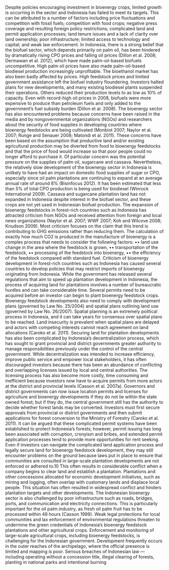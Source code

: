 Despite policies encouraging investment in bioenergy crops, limited growth is occurring in the sector and Indonesia has failed to meet its targets. This can be attributed to a number of factors including price fluctuations and competition with fossil fuels; competition with food crops; negative press coverage and resulting foreign policy restrictions; complicated land and permit application processes; land tenure issues and a lack of clarity over land ownership; poor infrastructure; limited access to technology and capital; and weak law enforcement.
In Indonesia, there is a strong belief that the biofuel sector, which depends primarily on palm oil, has been hindered by dramatically rising CPO prices and falling oil prices (Dillon et al. 2008; Dermawan et al. 2012), which have made palm-oil-based biofuels uncompetitive. High palm oil prices have also made palm-oil-based biodiesel production increasingly unprofitable. The bioethanol market has also been badly affected by prices.
High feedstock prices and limited government assistance left the biofuel industry floundering. Investors halted plans for new developments, and many existing biodiesel plants suspended their operations. Others reduced their production levels to as low as 10% of capacity. Even with record-high oil prices in 2008, biofuels were more expensive to produce than petroleum fuels and only added to the government’s fuel subsidy burden (Dillon et al. 2008).
The bioenergy sector has also encountered problems because concerns have been raised in the media and by nongovernmental organizations (NGOs) and researchers about the security of food supplies in developing countries where bioenergy feedstocks are being cultivated (Monbiot 2007; Naylor et al. 2007; Runge and Senauer 2008; Matondi et al. 2011). These concerns have been based on the assumption that productive land and/or existing agricultural production may be diverted from food to bioenergy feedstocks and that the price of food would increase so that poor people could no longer afford to purchase it. Of particular concern was the potential pressure on the supplies of palm oil, sugarcane and cassava.
Nevertheless, the relatively slow development of the bioenergy sector in Indonesia is unlikely to have had an impact on domestic food supplies of sugar or CPO, especially since oil palm plantations are continuing to expand at an average annual rate of around 8% (Bisinfocus 2012). It has been estimated that less than 5% of total CPO production is being used for biodiesel (Winrock International 2009). Cassava and sugarcane plantation land has not expanded in Indonesia despite interest in the biofuel sector, and these crops are not yet used in Indonesian biofuel production.
The expansion of bioenergy feedstocks in forest-rich countries such as Indonesia has attracted criticism from NGOs and received attention from foreign and local news organizations (Naylor et al. 2007; WWF 2007; Koh and Wilcove 2008; Knudson 2009). Most criticism focuses on the claim that this trend is contributing to GHG emissions rather than reducing them. The calculation of exactly how much CO2 is produced in the manufacture of bioenergy is a complex process that needs to consider the following factors: •• land use change in the area where the feedstock is grown, •• transportation of the feedstock, •• processing of the feedstock into bioenergy, •• the efficiency of the feedstock compared with standard fuel.
Criticism of bioenergy development in forest-rich countries such as Indonesia has caused several countries to develop policies that may restrict imports of bioenergy originating from Indonesia.
While the government has released several regulations that aim to speed up plantation development in Indonesia, the process of acquiring land for plantations involves a number of bureaucratic hurdles and can take considerable time. Several permits need to be acquired before an investor can begin to plant bioenergy feedstock crops.
Bioenergy feedstock developments also need to comply with development plans (governed by Law No. 25/2004) and spatial plans outlining land use (governed by Law No. 26/2007). Spatial planning is an extremely political process in Indonesia, and it can take years for consensus over spatial plans to be reached. Land insecurity is prevalent when spatial plans are delayed and actors with competing interests cannot reach agreement on land allocations (Caroko et al. 2011).
Securing land for plantation developments has also been complicated by Indonesia’s decentralization process, which has sought to grant provincial and district governments greater authority to manage responsibilities previously under the control of the central government.
While decentralization was intended to increase efficiency, improve public service and empower local stakeholders, it has often discouraged investors because there has been an abundance of conflicting and overlapping licenses issued by local and central authorities. The licensing process has also become more costly, time consuming and inefficient because investors now have to acquire permits from more actors at the district and provincial levels (Casson et al. 2007a). Governors and district governments can now issue location permits and licenses for agriculture and bioenergy developments if they do not lie within the state owned forest; but if they do, the central government still has the authority to decide whether forest lands may be converted.
Investors must first secure approvals from provincial or district governments and then submit applications for forest conversion to the Ministry of Forestry (Caroko et al. 2011). It can be argued that these complicated permit systems have been established to protect Indonesia’s forests; however, permit issuing has long been associated with corruption, cronyism and bribes, and extended permit application processes tend to provide more opportunities for rent seeking.
Even if investors can navigate the complicated land application process and legally secure land for bioenergy feedstock development, they may still encounter problems on the ground because laws put in place to ensure that communities are consulted in large-scale plantation developments are not enforced or adhered to.10 This often results in considerable conflict when a company begins to clear land and establish a plantation.
Plantations and other concessions allocated for economic development initiatives, such as mining and logging, often overlap with customary lands and displace local people. This situation has often resulted in widespread conflict and hinders plantation targets and other developments.
The Indonesian bioenergy sector is also challenged by poor infrastructure such as roads, bridges, ports, and communication and electricity connections. This is particularly important for the oil palm industry, as fresh oil palm fruit has to be processed within 48 hours (Casson 1999).
Weak legal protections for local communities and lax enforcement of environmental regulations threaten to undermine the green credentials of Indonesia’s bioenergy feedstock plantations and other agricultural crops.
Enforcement and monitoring of large-scale agricultural crops, including bioenergy feedstocks, is challenging for the Indonesian government. Development frequently occurs in the outer reaches of the archipelago, where the official presence is limited and mapping is poor. Serious breaches of Indonesian law — including operating without a concession title, illegal clearing of forests, planting in national parks and intentional burning
